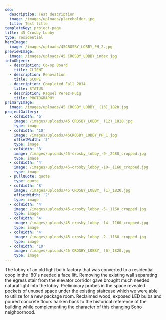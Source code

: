 ```yaml
---
seo:
  description: Test description
  image: /images/uploads/placeholder.jpg
  title: Test title
templateKey: project-page
title: 45 Crosby Lobby
type: residential
heroImage:
  image: /images/uploads/45CROSBY_LOBBY_PH_2.jpg
previewImage:
  image: /images/uploads/45 CROSBY_LOBBY_index.jpg
infoObject:
  - description: Co-op Board
    title: CLIENT
  - description: Renovation
    title: SCOPE
  - description: Completed Fall 2014
    title: STATUS
  - description: Raquel Perez-Puig
    title: PHOTOGRAPHY
primaryImage:
  image: /images/uploads/45 CROSBY_LOBBY_ (13)_1820.jpg
projectGallery:
  - colWidth: '6'
    image: /images/uploads/45 CROSBY_LOBBY_ (12)_1820.jpg
    type: image
  - colWidth: '10'
    image: /images/uploads/45CROSBY_LOBBY_PH_1.jpg
    offsetWidth: '2'
    type: image
  - colWidth: '8'
    image: /images/uploads/45-crosby_lobby_-9-_2480_cropped.jpg
    type: image
  - colWidth: '4'
    image: /images/uploads/45-crosby_lobby_-10-_1160_cropped.jpg
    type: image
  - pullQuote: quote
    type: quote
  - colWidth: '8'
    image: /images/uploads/45 CROSBY_LOBBY_ (1)_1820.jpg
    offsetWidth: '2'
    type: image
  - colWidth: '4'
    image: /images/uploads/45-crosby_lobby_-5-_1160_cropped.jpg
    type: image
  - colWidth: '4'
    image: /images/uploads/45-crosby_lobby_-14-_1160_cropped.jpg
    type: image
  - colWidth: '4'
    image: /images/uploads/45-crosby_lobby_-2-_1160_cropped.jpg
    type: image
  - colWidth: '10'
    image: /images/uploads/45 CROSBY_LOBBY_ (6)_1820.jpg
    type: image
---
```

The lobby of an old light bulb factory that was converted to a residential coop in the '80's needed a face lift. Removing the existing wall separating the egress stair from the elevator corridor gave brought much needed natural light into the lobby. Preliminary probes in the space revealed pockets of unused space under the existing staircase which we were able to utilize for a new package room. Reclaimed wood, exposed LED bulbs and poured concrete floors harken back to the historical reference of the building while complementing the character of this changing Soho neighborhood.
